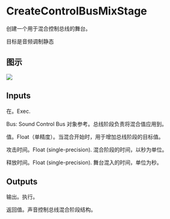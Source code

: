 # CreateControlBusMixStage

创建一个用于混合控制总线的舞台。

目标是音频调制静态

## 图示

![]($-20221218-18032683.png)

## Inputs

在。Exec.

Bus: Sound Control Bus 对象参考。总线阶段负责将混合值应用到。

值。Float（单精度）。当混合开始时，用于增加总线阶段的目标值。

攻击时间。Float (single-precision). 混合阶段的时间，以秒为单位。

释放时间。Float (single-precision). 舞台混入的时间，单位为秒。 

## Outputs

输出。执行。

返回值。声音控制总线混合阶段结构。

